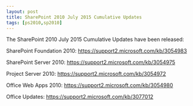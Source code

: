 ```yaml
---
layout: post
title: SharePoint 2010 July 2015 Cumulative Updates
tags: [ps2010,sp2010]
---
```


The SharePoint 2010 July 2015 Cumulative Updates have been released:

SharePoint Foundation 2010: <https://support2.microsoft.com/kb/3054983>

SharePoint Server 2010: <https://support2.microsoft.com/kb/3054975>

Project Server 2010: <https://support2.microsoft.com/kb/3054972>

Office Web Apps 2010: <https://support2.microsoft.com/kb/3054980>

Office Updates: <https://support2.microsoft.com/kb/3077012>